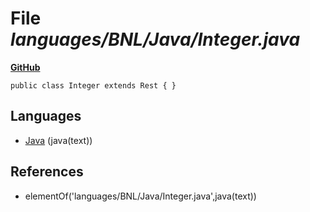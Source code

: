 # File _languages/BNL/Java/Integer.java_
**[GitHub](https://github.com/softlang/yas/blob/master/languages/BNL/Java/Integer.java)**
```
public class Integer extends Rest { }
```

## Languages
* [Java](../languages/Java.md) (java(text))

## References
* elementOf('languages/BNL/Java/Integer.java',java(text))
